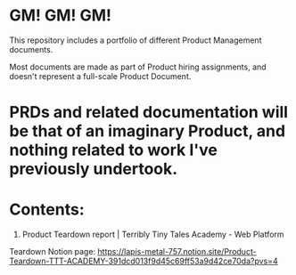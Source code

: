 GM! GM! GM!
===========================================================================================================================
This repository includes a portfolio of different Product Management documents.

Most documents are made as part of Product hiring assignments, and doesn't represent a full-scale Product Document.

PRDs and related documentation will be that of an imaginary Product, and nothing related to work I've previously undertook.
===========================================================================================================================

Contents:
=====================================================================================
1. Product Teardown report        |       Terribly Tiny Tales Academy - Web Platform
   
Teardown Notion page: https://lapis-metal-757.notion.site/Product-Teardown-TTT-ACADEMY-391dcd013f9d45c69ff53a9d42ce70da?pvs=4
